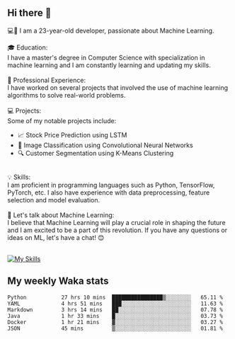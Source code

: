 ## Hi there 👋

💻🤖 I am a 23-year-old developer, passionate about Machine Learning.</br>

🎓 Education:</br>
I have a master's degree in Computer Science with specialization in machine learning and I am constantly learning and updating my skills.
</br></br>
💼 Professional Experience:</br>
I have worked on several projects that involved the use of machine learning algorithms to solve real-world problems.
</br></br>
💻 Projects:</br>
Some of my notable projects include:
</br>
- 📈 Stock Price Prediction using LSTM</br>
- 🤖 Image Classification using Convolutional Neural Networks</br>
- 🔍 Customer Segmentation using K-Means Clustering</br>
</br>
💡 Skills:</br>
I am proficient in programming languages such as Python, TensorFlow, PyTorch, etc. I also have experience with data preprocessing, feature selection and model evaluation.
</br></br>
💬 Let's talk about Machine Learning:</br>
I believe that Machine Learning will play a crucial role in shaping the future and I am excited to be a part of this revolution. If you have any questions or ideas on ML, let's have a chat! 😊
</br></br>

[![My Skills](https://skillicons.dev/icons?i=html,css,docker,express,figma,firebase,graphql,nodejs,react,ts,vue,py,pytorch)](https://skillicons.dev)

## My weekly Waka stats

<!--START_SECTION:waka-->

```text
Python           27 hrs 10 mins  ████████████████▒░░░░░░░░   65.11 %
YAML             4 hrs 51 mins   ███░░░░░░░░░░░░░░░░░░░░░░   11.63 %
Markdown         3 hrs 14 mins   ██░░░░░░░░░░░░░░░░░░░░░░░   07.78 %
Java             1 hr 33 mins    █░░░░░░░░░░░░░░░░░░░░░░░░   03.73 %
Docker           1 hr 21 mins    ▓░░░░░░░░░░░░░░░░░░░░░░░░   03.27 %
JSON             45 mins         ▒░░░░░░░░░░░░░░░░░░░░░░░░   01.81 %
```

<!--END_SECTION:waka-->
